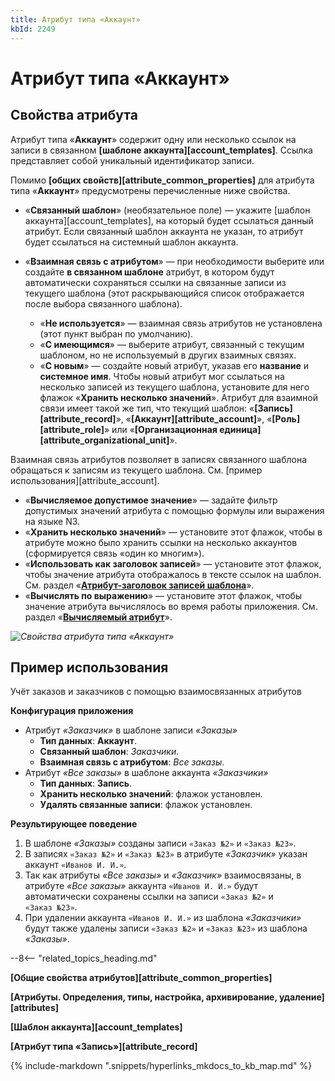 ```yaml
---
title: Атрибут типа «Аккаунт»
kbId: 2249
---
```


# Атрибут типа «Аккаунт»

## Свойства атрибута

Атрибут типа «**Аккаунт**» содержит одну или несколько ссылок на записи в связанном **[шаблоне аккаунта][account_templates]**. Ссылка представляет собой уникальный идентификатор записи.

Помимо **[общих свойств][attribute_common_properties]** для атрибута типа «**Аккаунт**» предусмотрены перечисленные ниже свойства.

- «**Связанный шаблон**» (необязательное поле) — укажите [шаблон аккаунта][account_templates], на который будет ссылаться данный атрибут. Если связанный шаблон аккаунта не указан, то атрибут будет ссылаться на системный шаблон аккаунта.
- «**Взаимная связь с атрибутом**» — при необходимости выберите или создайте **в связанном шаблоне** атрибут, в котором будут автоматически сохраняться ссылки на связанные записи из текущего шаблона (этот раскрывающийся список отображается после выбора связанного шаблона).

    - «**Не используется**» — взаимная связь атрибутов не установлена (этот пункт выбран по умолчанию).
    - «**С имеющимся**» — выберите атрибут, связанный с текущим шаблоном, но не используемый в других взаимных связях.
    - «**С новым**» — создайте новый атрибут, указав его **название** и **системное имя**. Чтобы новый атрибут мог ссылаться на несколько записей из текущего шаблона, установите для него флажок «**Хранить несколько значений**».
Атрибут для взаимной связи имеет такой же тип, что текущий шаблон: «**[Запись][attribute_record]**», «**[Аккаунт][attribute_account]**», «**[Роль][attribute_role]**» или «**[Организационная единица][attribute_organizational_unit]**».

Взаимная связь атрибутов позволяет в записях связанного шаблона обращаться к записям из текущего шаблона. См. [пример использования][attribute_account].
- «**Вычисляемое допустимое значение**» — задайте фильтр допустимых значений атрибута с помощью формулы или выражения на языке N3.
- «**Хранить несколько значений**» — установите этот флажок, чтобы в атрибуте можно было хранить ссылки на несколько аккаунтов (сформируется связь «один ко многим»).
- «**Использовать как заголовок записей**» — установите этот флажок, чтобы значение атрибута отображалось в тексте ссылок на шаблон. См. раздел «**[Атрибут-заголовок записей шаблона](https://kb.comindware.ru/article.php?id=2255)**».
- «**Вычислять по выражению**» — установите этот флажок, чтобы значение атрибута вычислялось во время работы приложения. См. раздел «**[Вычисляемый атрибут](https://kb.comindware.ru/article.php?id=2254)**».

_![Свойства атрибута типа «Аккаунт»](https://kb.comindware.ru/assets/attribute_account_properties.png)_

## Пример использования

Учёт заказов и заказчиков с помощью взаимосвязанных атрибутов

**Конфигурация приложения**

- Атрибут *«Заказчик»* в шаблоне записи *«Заказы»*
    - **Тип данных**: **Аккаунт**.
    - **Связанный шаблон**: *Заказчики*.
    - **Взаимная связь с атрибутом**: *Все заказы*.
- Атрибут *«Все заказы»* в шаблоне аккаунта *«Заказчики»*
    - **Тип данных**: **Запись**.
    - **Хранить несколько значений**: флажок установлен.
    - **Удалять связанные записи**: флажок установлен.

**Результирующее поведение**

1. В шаблоне *«Заказы»* созданы записи `«Заказ №2»` и `«Заказ №23»`.
2. В записях `«Заказ №2»` и `«Заказ №23»` в атрибуте *«Заказчик»* указан аккаунт `«Иванов И. И.»`.
3. Так как атрибуты *«Все заказы»* и *«Заказчик»* взаимосвязаны, в атрибуте *«Все заказы»* аккаунта `«Иванов И. И.»` будут автоматически сохранены ссылки на записи `«Заказ №2»` и `«Заказ №23»`.
4. При удалении аккаунта `«Иванов И. И.»` из шаблона *«Заказчики»* будут также удалены записи `«Заказ №2»` и `«Заказ №23»` из шаблона *«Заказы»*.

--8<-- "related_topics_heading.md"

**[Общие свойства атрибутов][attribute_common_properties]**

**[Атрибуты. Определения, типы, настройка, архивирование, удаление][attributes]**

**[Шаблон аккаунта][account_templates]**

**[Атрибут типа «Запись»][attribute_record]**



{% include-markdown ".snippets/hyperlinks_mkdocs_to_kb_map.md" %}
